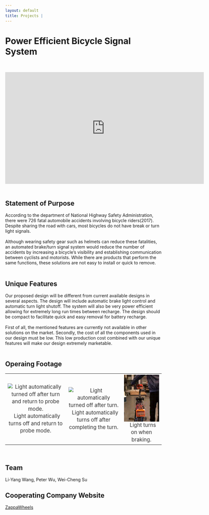 ```yaml
---
layout: default
title: Projects | 
---
```


# Power Efficient Bicycle Signal System

&nbsp;  
<div class="video-container">
    <iframe
        width="640"
        height="360"
        src="https://www.youtube.com/embed/IYT_-YktLtQ"
        frameborder="0"
        allowfullscreen
        display = "block"
        margin-left = "auto"
        margin-right = "auto"
        >
    </iframe>
</div>  
&nbsp;  

## Statement of Purpose  

According to the department of National Highway Safety Administration, there were 726 fatal automobile accidents involving bicycle riders(2017). Despite sharing the road with cars, most bicycles do not have break or turn light signals.  
&nbsp;  
Although wearing safety gear such as helmets can reduce these fatalities, an automated brake/turn signal system would reduce the number of accidents by increasing a bicycle’s visibility and establishing communication between cyclists and motorists. While there are products that perform the same functions, these solutions are not easy to install or quick to remove.  
&nbsp;  

## Unique Features

Our proposed design will be different from current available designs in several aspects. The design will include automatic brake light control and automatic turn light shutoff. The system will also be very power efficient allowing for extremely long run times between recharge. The design should be compact to facilitate quick and easy removal for battery recharge.  
&nbsp;  
First of all, the mentioned features are currently not available in other solutions on the market. Secondly, the cost of all the components used in our design must be low. This low production cost combined with our unique features will make our design extremely marketable.  
&nbsp;  

## Operaing Footage  

<div
    class = "projectBox"
    >
    <table>
        <tr>
        <th
            style = "width: auto;
                    height: 33.34%;
                    font-weight: normal;
                    padding-top: 3px;
                    font-size: 1.2em;
                    line-height: 1.4em;
                    color: #333;">
            <img
                src = "/images/bike/turnProbe.gif"
                alt = "Light automatically turned off after turn and return to probe mode."
                style = "max-width: 100%;
                        max-height: 100%;
                        vertical-align: middle;"
                >
                &nbsp;  
                Light automatically turns off and return to probe mode.  
        </th>
        <th
            style = "width: auto;
                    height: 33.34%;
                    font-weight: normal;
                    padding-top: 3px;
                    font-size: 1.2em;
                    line-height: 1.4em;
                    color: #333;">
            <img
                src = "/images/bike/turn.gif"
                alt = "Light automatically turned off after turn."
                style = "max-width: 100%;
                        max-height: 100%;
                        vertical-align: middle;"
                >
                &nbsp;  
                Light automatically turns off after completing the turn.  
        </th>
        <th
            style = "width: auto;
                    height: 34%;
                    font-weight: normal;
                    padding-top: 3px;
                    font-size: 1.2em;
                    line-height: 1.4em;
                    color: #333;">
            <img
                src = "/images/bike/brake.gif"
                alt = "Light automatically turned on when braking."
                style = "max-width: 100%;
                        max-height: 100%;
                        vertical-align: middle;"
                >
                &nbsp;  
                Light turns on when braking.  
        </th>
        </tr>
    </table>
</div>
&nbsp;  
&nbsp;  

## Team  

Li-Yang Wang, Peter Wu, Wei-Cheng Su

## Cooperating Company Website  

[ZappaWheels](https://www.zappawheels.com)  
